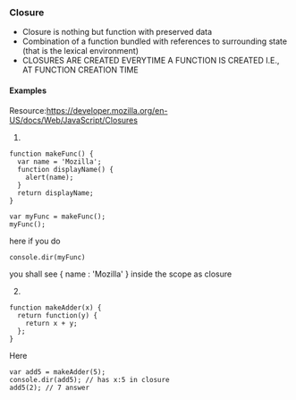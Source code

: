 ### Closure

- Closure is nothing but function with preserved data
- Combination of a function bundled with references to surrounding state (that is the lexical environment)
- CLOSURES ARE CREATED EVERYTIME A FUNCTION IS CREATED I.E., AT FUNCTION CREATION TIME

#### Examples

Resource:https://developer.mozilla.org/en-US/docs/Web/JavaScript/Closures

1.
```
function makeFunc() {
  var name = 'Mozilla';
  function displayName() {
    alert(name);
  }
  return displayName;
}

var myFunc = makeFunc();
myFunc();
```

here if you do
```
console.dir(myFunc)
```
you shall see { name  : 'Mozilla' } inside the scope as closure

2.
```
function makeAdder(x) {
  return function(y) {
    return x + y;
  };
}
```

Here 
```
var add5 = makeAdder(5);
console.dir(add5); // has x:5 in closure
add5(2); // 7 answer
```

